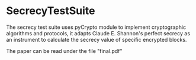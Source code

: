 # SecrecyTestSuite

The secrecy test suite uses pyCrypto module to implement cryptographic algorithms and protocols, it adapts Claude E. Shannon's perfect secrecy as an instrument to calculate the secrecy value of specific encrypted blocks.


The paper can be read under the file "final.pdf"
